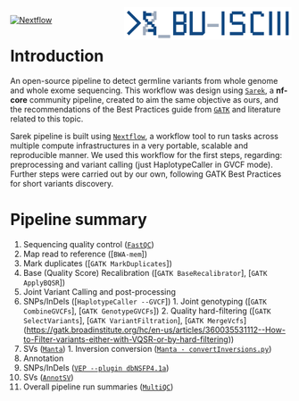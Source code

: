 <img src="/BU_ISCIII_logo.png" alt="logo" width="300" align="right"/>

[![Nextflow](https://img.shields.io/badge/nextflow-%E2%89%A519.10.0-brightgreen.svg)](https://www.nextflow.io/)

# Introduction
An open-source pipeline to detect germline variants from whole genome and whole exome sequencing.
This workflow was design using [`Sarek`](https://github.com/nf-core/sarek), a **nf-core** community pipeline, created to aim the same objective as ours, and the recommendations of the Best Practices guide from [`GATK`](https://gatk.broadinstitute.org/hc/en-us) and literature related to this topic.

Sarek pipeline is built using [`Nextflow`](https://www.nextflow.io/), a workflow tool to run tasks across multiple compute infrastructures in a very portable, scalable and reproducible manner. We used this workflow for the first steps, regarding: preprocessing and variant calling (just HaplotypeCaller in GVCF mode).
Further steps were carried out by our own, following GATK Best Practices for short variants discovery.

# Pipeline summary
1. Sequencing quality control ([`FastQC`](https://www.bioinformatics.babraham.ac.uk/projects/fastqc/))
2. Map read to reference ([`BWA-mem`])
3. Mark duplicates ([`GATK MarkDuplicates`])
4. Base (Quality Score) Recalibration ([`GATK BaseRecalibrator`], [`GATK ApplyBQSR`])
5. Joint Variant Calling and post-processing
  1. SNPs/InDels ([`HaplotypeCaller --GVCF`])
    1.  Joint genotyping ([`GATK CombineGVCFs`], [`GATK GenotypeGVCFs`]) 
    2.  Quality hard-filtering ([`GATK SelectVariants`], [`GATK VariantFiltration`], [`GATK MergeVcfs`] (https://gatk.broadinstitute.org/hc/en-us/articles/360035531112--How-to-Filter-variants-either-with-VQSR-or-by-hard-filtering))
  2. SVs ([`Manta`](https://github.com/Illumina/manta/blob/master/docs/userGuide/README.md))
    1.  Inversion conversion ([`Manta - convertInversions.py`](https://github.com/Illumina/manta/blob/master/docs/userGuide/README.md#inversions))
6. Annotation
  1. SNPs/InDels ([`VEP --plugin dbNSFP4.1a`](https://www.ensembl.org/info/docs/tools/vep/index.html))
  2. SVs ([`AnnotSV`](https://lbgi.fr/AnnotSV/))
7. Overall pipeline run summaries ([`MultiQC`](https://multiqc.info/))
